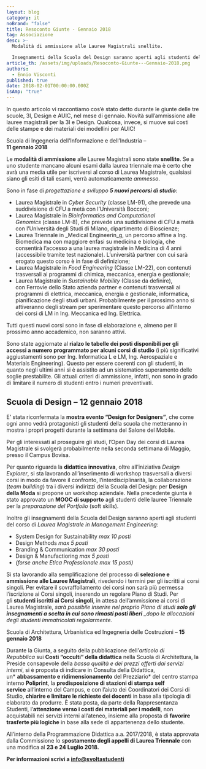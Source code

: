 ```yaml
---
layout: blog
category: it
noBrand: "false"
title: Resoconto Giunte - Gennaio 2018
tag: Associazione
desc: >-
  Modalità di ammissione alle Lauree Magistrali snellite.

  Insegnamenti della Scuola del Design saranno aperti agli studenti del corso di Laurea Magistrale in Management Engineering.
article_th: /assets/img/uploads/Resoconto-Giunte---Gennaio-2018.png
authors:
  - Ennio Visconti
published: true
date: 2018-02-01T00:00:00.000Z
isAmp: "true"
---
```

In questo articolo vi raccontiamo cos’è stato detto durante le giunte delle tre scuole, 3I, Design e AUIC, nel mese di gennaio. Novità sull’ammissione alle lauree magistrali per la 3I e Design. Qualcosa, invece, si muove sui costi delle stampe e dei materiali dei modellini per AUIC!

Scuola di Ingegneria dell’Informazione e dell’Industria –\
**11 gennaio 2018**

Le **modalità di ammissione** alle Lauree Magistrali sono state **snellite**. Se a uno studente mancano alcuni esami dalla laurea triennale ma è certo che avrà una media utile per iscriversi al corso di Laurea Magistrale, qualsiasi siano gli esiti di tali esami, verrà automaticamente *ammesso*.

Sono in fase di *progettazione e sviluppo **5 nuovi percorsi di studio***:  

* Laurea Magistrale in *Cyber Security* (classe LM-91), che prevede una suddivisione di CFU a metà con l’Università Bocconi;
* Laurea Magistrale in *Bioinformatics and Computational Genomics* (classe LM-8), che prevede una suddivisione di CFU a metà con l’Università degli Studi di Milano, dipartimento di Bioscienze;
* Laurea Triennale in _Medical Engineerin_g, un percorso affine a Ing. Biomedica ma con maggiore enfasi su medicina e biologia, che consentirà l’accesso a una laurea magistrale in Medicina di 4 anni (accessibile tramite test nazionale). L’università partner con cui sarà erogato questo corso è in fase di definizione;
* Laurea Magistrale in *Food Engineering* (Classe LM-22), con contenuti trasversali ai programmi di chimica, meccanica, energia e gestionale;
* Laurea Magistrale in *Sustainable Mobility* (Classe da definire), con Ferrovie dello Stato azienda partner e contenuti trasversali ai programmi di elettrica, meccanica, energia e gestionale, informatica, pianificazione degli studi urbani. Probabilmente per il prossimo anno si attiveranno degli stream per sperimentare questo percorso all’interno dei corsi di LM in Ing. Meccanica ed Ing. Elettrica.

Tutti questi nuovi corsi sono in fase di elaborazione e, almeno per il prossimo anno accademico, non saranno attivi.

Sono state aggiornate al **rialzo le tabelle dei posti disponibili per gli accessi a numero programmato per alcuni corsi di studio** (i più significativi aggiustamenti sono per Ing. Informatica L e LM, Ing. Aerospaziale e Materials Engineering). Questo per essere coerenti con gli studenti, in quanto negli ultimi anni si è assistito ad un sistematico superamento delle soglie prestabilite. Gli attuali criteri di ammissione, infatti, non sono in grado di limitare il numero di studenti entro i numeri preventivati.

## Scuola di Design – **12 gennaio 2018**

E’ stata riconfermata la **mostra evento “Design for Designers”**, che come ogni anno vedrà protagonisti gli studenti della scuola che metteranno in mostra i propri progetti durante la settimana del Salone del Mobile.

Per gli interessati al proseguire gli studi, l’Open Day dei corsi di Laurea Magistrale si svolgerà probabilmente nella seconda settimana di Maggio, presso il Campus Bovisa.

Per quanto riguarda la **didattica innovativa**, oltre all’iniziativa *Design Explorer*, si sta lavorando all’inserimento di workshop trasversali a diversi corsi in modo da favore il confronto, l’interdisciplinarità, la collaborazione (*team building*) tra i diversi indirizzi della Scuola del Design: per **Design della Moda** si propone un workshop aziendale. Nella precedente giunta è stato approvato un **MOOC di supporto** agli studenti delle lauree Triennale per la *preparazione del Portfolio* (soft skills).

Inoltre gli insegnamenti della Scuola del Design saranno aperti agli studenti del corso di *Laurea Magistrale in Management Engineering*:

* System Design for Sustainability *max 10 posti*
* Design Methods *max 5 posti*
* Branding & Communication *max 30 posti*
* Design & Manufactioring *max 5 posti*
* *(forse anche Etica Professionale max 15 posti)*

Si sta lavorando alla semplificazione del processo di **selezione e ammissione alle Lauree Magistrali**, rivedendo i termini per gli iscritti ai corsi singoli. Per evitare il sovraffollamento dei corsi non sarà più permessa l’iscrizione ai Corsi singoli, inserendo un regolare Piano di Studi. Per gli **studenti iscritti ai Corsi singoli**, in attesa dell’ammissione ai corsi di Laurea Magistrale, *sarà possibile inserire nel proprio Piano di studi **solo gli insegnamenti a scelta in cui sono rimasti posti liberi** _dopo le allocazioni degli studenti immatricolati regolarmente.*

Scuola di Architettura, Urbanistica ed Ingegneria delle Costruzioni – **15 gennaio 2018**

Durante la Giunta, a seguito della pubblicazione dell’*articolo di Repubblica* sui **Costi “occulti” della didattica** nella Scuola di Architettura, la Preside consapevole della *bassa qualità e dei prezzi offerti dai servizi interni*, si è proposta di indicare in Consulta della Didattica, un* **abbassamento e ridimensionamento** del Prezziario* del centro stampa interno **Poliprint**, la **predisposizione di stazioni di stampa self service** all’interno del Campus, e con l’aiuto dei Coordinatori dei Corsi di Studio, **chiarire e limitare le richieste dei docenti** in base alla tipologia di elaborato da produrre. È stata posta, da parte della Rappresentanza Studenti, l’**attenzione verso i costi dei materiali per i modelli**, non acquistabili nei servizi interni all’ateneo, insieme alla proposta di **favorire trasferte più logiche** in base alla sede di appartenenza dello studente.

All’interno della Programmazione Didattica a.a. 2017/2018, è stata approvata dalla Commissione lo s**postamento degli appelli di Laurea Triennale** con una modifica al **23 e 24 Luglio 2018.**

**Per informazioni scrivi a [info@svoltastudenti](mailto:info@svoltastudenti)**